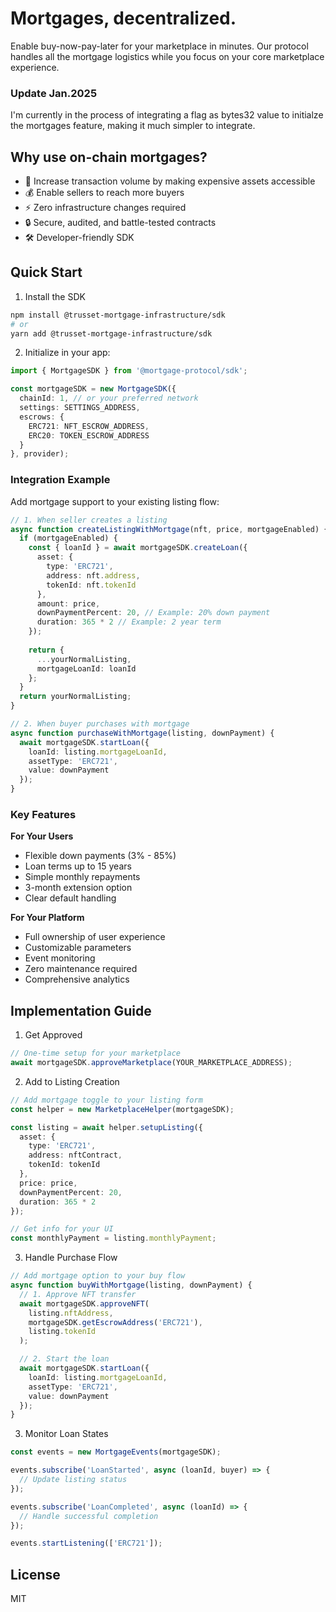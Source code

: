 # Mortgages, decentralized. 

Enable buy-now-pay-later for your marketplace in minutes. Our protocol handles all the mortgage logistics while you focus on your core marketplace experience. 

### Update Jan.2025
I'm currently in the process of integrating a flag as bytes32 value to initialze the mortgages feature, making it much simpler to integrate. 

## Why use on-chain mortgages? 

- 🚀 Increase transaction volume by making expensive assets accessible
- 💰 Enable sellers to reach more buyers
- ⚡ Zero infrastructure changes required
- 🔒 Secure, audited, and battle-tested contracts
- 🛠 Developer-friendly SDK

## Quick Start
1. Install the SDK 

```bash 
npm install @trusset-mortgage-infrastructure/sdk
# or
yarn add @trusset-mortgage-infrastructure/sdk
```

2. Initialize in your app:

```typescript
import { MortgageSDK } from '@mortgage-protocol/sdk';

const mortgageSDK = new MortgageSDK({
  chainId: 1, // or your preferred network
  settings: SETTINGS_ADDRESS,
  escrows: {
    ERC721: NFT_ESCROW_ADDRESS,
    ERC20: TOKEN_ESCROW_ADDRESS
  }
}, provider);
```

### Integration Example
Add mortgage support to your existing listing flow:

```typescript
// 1. When seller creates a listing
async function createListingWithMortgage(nft, price, mortgageEnabled) {
  if (mortgageEnabled) {
    const { loanId } = await mortgageSDK.createLoan({
      asset: {
        type: 'ERC721',
        address: nft.address,
        tokenId: nft.tokenId
      },
      amount: price,
      downPaymentPercent: 20, // Example: 20% down payment
      duration: 365 * 2 // Example: 2 year term
    });
    
    return {
      ...yourNormalListing,
      mortgageLoanId: loanId
    };
  }
  return yourNormalListing;
}

// 2. When buyer purchases with mortgage
async function purchaseWithMortgage(listing, downPayment) {
  await mortgageSDK.startLoan({
    loanId: listing.mortgageLoanId,
    assetType: 'ERC721',
    value: downPayment
  });
}
```

### Key Features

**For Your Users**
- Flexible down payments (3% - 85%)
- Loan terms up to 15 years
- Simple monthly repayments
- 3-month extension option
- Clear default handling

**For Your Platform**
- Full ownership of user experience
- Customizable parameters
- Event monitoring
- Zero maintenance required
- Comprehensive analytics

## Implementation Guide

1. Get Approved
```typescript
// One-time setup for your marketplace
await mortgageSDK.approveMarketplace(YOUR_MARKETPLACE_ADDRESS);
```

2. Add to Listing Creation
```typescript
// Add mortgage toggle to your listing form
const helper = new MarketplaceHelper(mortgageSDK);

const listing = await helper.setupListing({
  asset: {
    type: 'ERC721',
    address: nftContract,
    tokenId: tokenId
  },
  price: price,
  downPaymentPercent: 20,
  duration: 365 * 2
});

// Get info for your UI
const monthlyPayment = listing.monthlyPayment;
```

3. Handle Purchase Flow
```typescript
// Add mortgage option to your buy flow
async function buyWithMortgage(listing, downPayment) {
  // 1. Approve NFT transfer
  await mortgageSDK.approveNFT(
    listing.nftAddress,
    mortgageSDK.getEscrowAddress('ERC721'),
    listing.tokenId
  );

  // 2. Start the loan
  await mortgageSDK.startLoan({
    loanId: listing.mortgageLoanId,
    assetType: 'ERC721',
    value: downPayment
  });
}
```

3. Monitor Loan States
```typescript
const events = new MortgageEvents(mortgageSDK);

events.subscribe('LoanStarted', async (loanId, buyer) => {
  // Update listing status
});

events.subscribe('LoanCompleted', async (loanId) => {
  // Handle successful completion
});

events.startListening(['ERC721']);
```

## License 
MIT
